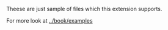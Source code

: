 Theese are just sample of files which this extension supports.

For more look at [../book/examples](exaples)